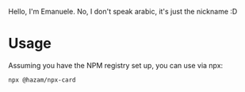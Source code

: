 Hello, I'm Emanuele. 
No, I don't speak arabic, it's just the nickname :D

# Usage
Assuming you have the NPM registry set up, you can use via npx:
```
npx @hazam/npx-card
```